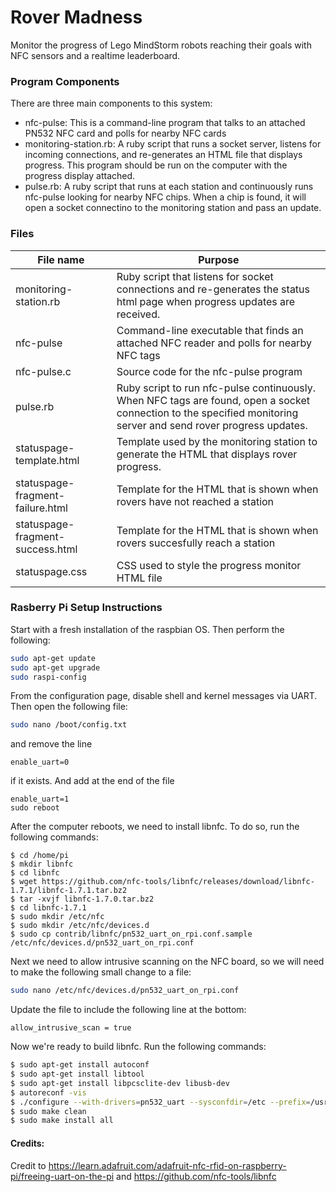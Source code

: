 # Rover Madness
Monitor the progress of Lego MindStorm robots reaching their goals with NFC sensors and a realtime leaderboard.

### Program Components
There are three main components to this system:
  - nfc-pulse: This is a command-line program that talks to an attached PN532 NFC card and polls for nearby NFC cards
  - monitoring-station.rb: A ruby script that runs a socket server, listens for incoming connections, and re-generates an HTML file that displays progress.  This program should be run on the computer with the progress display attached.
  - pulse.rb: A ruby script that runs at each station and continuously runs nfc-pulse looking for nearby NFC chips.  When a chip is found, it will open a socket connectino to the monitoring station and pass an update.

### Files
| File name | Purpose |
|---|---|
| monitoring-station.rb | Ruby script that listens for socket connections and re-generates the status html page when progress updates are received. |
| nfc-pulse  | Command-line executable that finds an attached NFC reader and polls for nearby NFC tags |
| nfc-pulse.c  | Source code for the nfc-pulse program |
| pulse.rb | Ruby script to run nfc-pulse continuously. When NFC tags are found, open a socket connection to the specified monitoring server and send rover progress updates. |
| statuspage-template.html | Template used by the monitoring station to generate the HTML that displays rover progress. |
| statuspage-fragment-failure.html | Template for the HTML that is shown when rovers have not reached a station |
| statuspage-fragment-success.html | Template for the HTML that is shown when rovers succesfully reach a station |
| statuspage.css | CSS used to style the progress monitor HTML file |


### Rasberry Pi Setup Instructions

Start with a fresh installation of the raspbian OS.  Then perform the following:
```sh
sudo apt-get update
sudo apt-get upgrade
sudo raspi-config
```
From the configuration page, disable shell and kernel messages via UART.  Then open the following file:

```sh
sudo nano /boot/config.txt
```
and remove the line

```
enable_uart=0
```

if it exists. And add at the end of the file

```
enable_uart=1
sudo reboot
```
After the computer reboots, we need to install libnfc.  To do so, run the following commands:

```
$ cd /home/pi
$ mkdir libnfc
$ cd libnfc
$ wget https://github.com/nfc-tools/libnfc/releases/download/libnfc-1.7.1/libnfc-1.7.1.tar.bz2
$ tar -xvjf libnfc-1.7.0.tar.bz2
$ cd libnfc-1.7.1
$ sudo mkdir /etc/nfc
$ sudo mkdir /etc/nfc/devices.d
$ sudo cp contrib/libnfc/pn532_uart_on_rpi.conf.sample /etc/nfc/devices.d/pn532_uart_on_rpi.conf
```

Next we need to allow intrusive scanning on the NFC board, so we will need to make the following small change to a file:

```sh
sudo nano /etc/nfc/devices.d/pn532_uart_on_rpi.conf
```

Update the file to include the following line at the bottom:

```
allow_intrusive_scan = true
```

Now we're ready to build libnfc. Run the following commands:

```sh
$ sudo apt-get install autoconf
$ sudo apt-get install libtool
$ sudo apt-get install libpcsclite-dev libusb-dev
$ autoreconf -vis
$ ./configure --with-drivers=pn532_uart --sysconfdir=/etc --prefix=/usr
$ sudo make clean
$ sudo make install all
```



#### Credits:
Credit to https://learn.adafruit.com/adafruit-nfc-rfid-on-raspberry-pi/freeing-uart-on-the-pi and https://github.com/nfc-tools/libnfc
